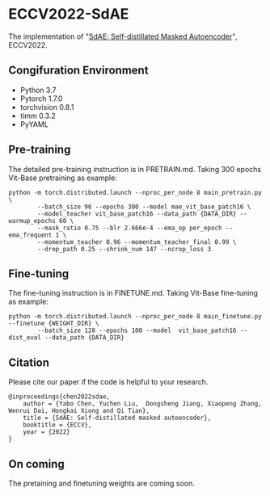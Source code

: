 # ECCV2022-SdAE
The implementation of "[SdAE: Self-distillated Masked Autoencoder](https://www.ecva.net/papers/eccv_2022/papers_ECCV/papers/136900107.pdf)", ECCV2022.


## Congifuration Environment
- Python 3.7
- Pytorch 1.7.0 
- torchvision 0.8.1
- timm 0.3.2
- PyYAML 


## Pre-training
The detailed pre-training instruction is in PRETRAIN.md.
Taking 300 epochs Vit-Base pretraining as example:
```
python -m torch.distributed.launch --nproc_per_node 8 main_pretrain.py \
        --batch_size 96 --epochs 300 --model mae_vit_base_patch16 \
        --model_teacher vit_base_patch16 --data_path {DATA_DIR} --warmup_epochs 60 \
        --mask_ratio 0.75 --blr 2.666e-4 --ema_op per_epoch --ema_frequent 1 \
        --momentum_teacher 0.96 --momentum_teacher_final 0.99 \
        --drop_path 0.25 --shrink_num 147 --ncrop_loss 3
```

## Fine-tuning
The fine-tuning instruction is in FINETUNE.md.
Taking Vit-Base fine-tuning as example:
```
python -m torch.distributed.launch --nproc_per_node 8 main_finetune.py --finetune {WEIGHT_DIR} \
        --batch_size 128 --epochs 100 --model  vit_base_patch16 --dist_eval --data_path {DATA_DIR} 
```

## Citation
Please cite our paper if the code is helpful to your research.
```
@inproceedings{chen2022sdae,
    author = {Yabo Chen, Yuchen Liu,  Dongsheng Jiang, Xiaopeng Zhang, Wenrui Dai, Hongkai Xiong and Qi Tian},
    title = {SdAE: Self-distillated masked autoencoder},
    booktitle = {ECCV},
    year = {2022}
}
```

## On coming
The pretaining and finetuning weights are coming soon.
